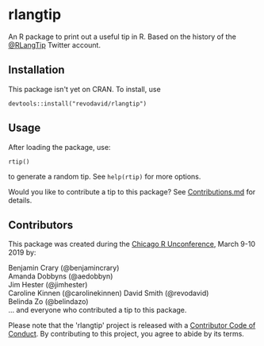 # rlangtip

An R package to print out a useful tip in R. Based on the history of the [@RLangTip](http://twitter.com/RLangTip) Twitter account.

## Installation

This package isn't yet on CRAN. To install, use

```
devtools::install("revodavid/rlangtip")
```

## Usage

After loading the package, use:

```
rtip()
```

to generate a random tip. See `help(rtip)` for more options.

Would you like to contribute a tip to this package? See [Contributions.md](Contributions.md) for details.

## Contributors

This package was created during the [Chicago R Unconference](https://chirunconf.github.io/), March 9-10 2019 by:

Benjamin Crary (@benjamincrary)  
Amanda Dobbyns (@aedobbyn)  
Jim Hester (@jimhester)  
Caroline Kinnen (@carolinekinnen)
David Smith (@revodavid)  
Belinda Zo (@belindazo)  
... and everyone who contributed a tip to this package.

Please note that the 'rlangtip' project is released with a [Contributor Code of Conduct](CODE_OF_CONDUCT.md). By contributing to this project, you agree to abide by its terms.